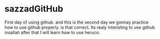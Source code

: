 # sazzadGitHub
First day of using github. and this is the second day we gonnay practice how to use github properly. is that correct. Its realy interisting to use github insallah after that I will learn how to use heruco.
